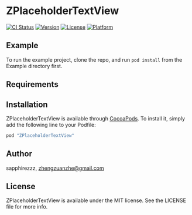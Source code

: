 # ZPlaceholderTextView

[![CI Status](http://img.shields.io/travis/sapphirezzz/ZPlaceholderTextView.svg?style=flat)](https://travis-ci.org/sapphirezzz/ZPlaceholderTextView)
[![Version](https://img.shields.io/cocoapods/v/ZPlaceholderTextView.svg?style=flat)](http://cocoapods.org/pods/ZPlaceholderTextView)
[![License](https://img.shields.io/cocoapods/l/ZPlaceholderTextView.svg?style=flat)](http://cocoapods.org/pods/ZPlaceholderTextView)
[![Platform](https://img.shields.io/cocoapods/p/ZPlaceholderTextView.svg?style=flat)](http://cocoapods.org/pods/ZPlaceholderTextView)

## Example

To run the example project, clone the repo, and run `pod install` from the Example directory first.

## Requirements

## Installation

ZPlaceholderTextView is available through [CocoaPods](http://cocoapods.org). To install
it, simply add the following line to your Podfile:

```ruby
pod "ZPlaceholderTextView"
```

## Author

sapphirezzz, zhengzuanzhe@gmail.com

## License

ZPlaceholderTextView is available under the MIT license. See the LICENSE file for more info.
